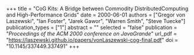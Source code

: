 +++
title = "CoG Kits: A Bridge between Commodity DistributedComputing and High-Performance Grids"
date = 2000-06-01
authors = ["Gregor von Laszewski", "Ian Foster", "Jarek Gawor", "Warren Smith", "Steve Tuecke"]
publication_types = ["1"]
abstract = ""
selected = "false"
publication = "*Proceedings of the ACM 2000 conference on JavaGrande*"
url_pdf = "https://laszewski.github.io/papers/vonLaszewski-cog-final.pdf"
doi = "10.1145/337449.337491"
+++

